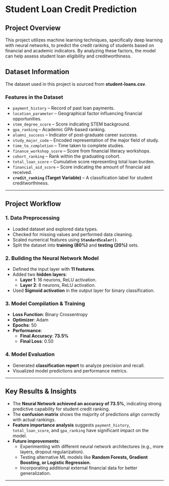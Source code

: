 # **Student Loan Credit Prediction**

## **Project Overview**
This project utilizes machine learning techniques, specifically deep learning with neural networks, to predict the credit ranking of students based on financial and academic indicators. By analyzing these factors, the model can help assess student loan eligibility and creditworthiness.

## **Dataset Information**
The dataset used in this project is sourced from **student-loans.csv**.

### **Features in the Dataset**
- `payment_history` – Record of past loan payments.
- `location_parameter` – Geographical factor influencing financial opportunities.
- `stem_degree_score` – Score indicating STEM background.
- `gpa_ranking` – Academic GPA-based ranking.
- `alumni_success` – Indicator of post-graduate career success.
- `study_major_code` – Encoded representation of the major field of study.
- `time_to_completion` – Time taken to complete studies.
- `finance_workshop_score` – Score from financial literacy workshops.
- `cohort_ranking` – Rank within the graduating cohort.
- `total_loan_score` – Cumulative score representing total loan burden.
- `financial_aid_score` – Score indicating the amount of financial aid received.
- **`credit_ranking` (Target Variable)** – A classification label for student creditworthiness.

---

## **Project Workflow**
### **1. Data Preprocessing**
- Loaded dataset and explored data types.
- Checked for missing values and performed data cleaning.
- Scaled numerical features using **`StandardScaler()`**.
- Split the dataset into **training (80%)** and **testing (20%)** sets.

### **2. Building the Neural Network Model**
- Defined the input layer with **11 features**.
- Added two **hidden layers**:
  - **Layer 1**: 16 neurons, ReLU activation.
  - **Layer 2**: 8 neurons, ReLU activation.
- Used **Sigmoid activation** in the output layer for binary classification.

### **3. Model Compilation & Training**
- **Loss Function**: Binary Crossentropy
- **Optimizer**: Adam
- **Epochs**: 50
- **Performance**:
  - **Final Accuracy**: **73.5%**
  - **Final Loss**: 0.50

### **4. Model Evaluation**
- Generated **classification report** to analyze precision and recall.
- Visualized model predictions and performance metrics.

---

## **Key Results & Insights**
- The **Neural Network achieved an accuracy of 73.5%**, indicating strong predictive capability for student credit ranking.
- The **confusion matrix** shows the majority of predictions align correctly with actual rankings.
- **Feature importance analysis** suggests `payment_history`, `total_loan_score`, and `gpa_ranking` have significant impact on the model.
- **Future improvements**:
  - Experimenting with different neural network architectures (e.g., more layers, dropout regularization).
  - Testing alternative ML models like **Random Forests, Gradient Boosting, or Logistic Regression**.
  - Incorporating additional external financial data for better generalization.

---